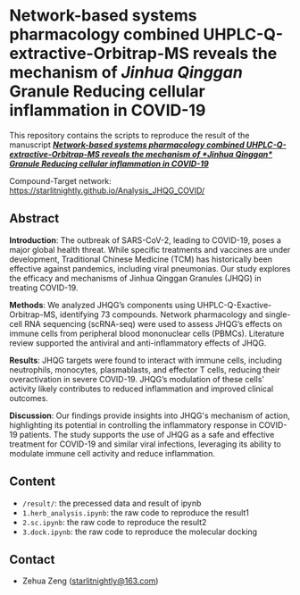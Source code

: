 # **Network-based systems pharmacology combined UHPLC-Q-extractive-Orbitrap-MS reveals the mechanism of *Jinhua Qinggan* Granule Reducing cellular inflammation in COVID-19**

This repository contains the scripts to reproduce the result of the manuscript [***Network-based systems pharmacology combined UHPLC-Q-extractive-Orbitrap-MS reveals the mechanism of \*Jinhua Qinggan\* Granule Reducing cellular inflammation in COVID-19***](https://www.frontiersin.org/journals/immunology/articles/10.3389/fimmu.2024.1382524/)

Compound-Target network: https://starlitnightly.github.io/Analysis_JHQG_COVID/

## Abstract

**Introduction**: The outbreak of SARS-CoV-2, leading to COVID-19, poses a major global health threat. While specific treatments and vaccines are under development, Traditional Chinese Medicine (TCM) has historically been effective against pandemics, including viral pneumonias. Our study explores the efficacy and mechanisms of Jinhua Qinggan Granules (JHQG) in treating COVID-19.

**Methods**: We analyzed JHQG’s components using UHPLC-Q-Exactive-Orbitrap-MS, identifying 73 compounds. Network pharmacology and single-cell RNA sequencing (scRNA-seq) were used to assess JHQG’s effects on immune cells from peripheral blood mononuclear cells (PBMCs). Literature review supported the antiviral and anti-inflammatory effects of JHQG.

**Results**: JHQG targets were found to interact with immune cells, including neutrophils, monocytes, plasmablasts, and effector T cells, reducing their overactivation in severe COVID-19. JHQG’s modulation of these cells’ activity likely contributes to reduced inflammation and improved clinical outcomes.

**Discussion**: Our findings provide insights into JHQG's mechanism of action, highlighting its potential in controlling the inflammatory response in COVID-19 patients. The study supports the use of JHQG as a safe and effective treatment for COVID-19 and similar viral infections, leveraging its ability to modulate immune cell activity and reduce inflammation.


## Content

- `/result/`: the precessed data and result of ipynb
- `1.herb_analysis.ipynb`: the raw code to reproduce the result1
- `2.sc.ipynb`: the raw code to reproduce the result2
- `3.dock.ipynb`: the raw code to reproduce the molecular docking

## Contact

- Zehua Zeng (starlitnightly@163.com)
